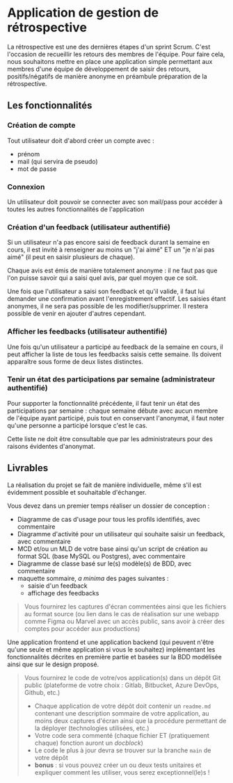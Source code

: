 # Application de gestion de rétrospective

La rétrospective est une des dernières étapes d'un sprint Scrum. C'est l'occasion de recueillir les retours des membres de l'équipe.
Pour faire cela, nous souhaitons mettre en place une application simple permettant aux membres d'une équipe de développement de saisir des retours, positifs/négatifs de manière anonyme en préambule préparation de la rétrospective.


## Les fonctionnalités


### Création de compte

Tout utilisateur doit d'abord créer un compte avec :
- prénom
- mail (qui servira de pseudo)
- mot de passe


### Connexion

Un utilisateur doit pouvoir se connecter avec son mail/pass pour accéder à toutes les autres fonctionnalités de l'application


### Création d'un feedback (utilisateur authentifié)

Si un utilisateur n'a pas encore saisi de feedback durant la semaine en cours, il est invité à renseigner au moins un "j'ai aimé" ET un "je n'ai pas aimé" (il peut en saisir plusieurs de chaque).

Chaque avis est émis de manière totalement anonyme : il ne faut pas que l'on puisse savoir qui a saisi quel avis, par quel moyen que ce soit.

Une fois que l'utilisateur a saisi son feedback et qu'il valide, il faut lui demander une confirmation avant l'enregistrement effectif. Les saisies étant anonymes, il ne sera pas possible de les modifier/supprimer. Il restera possible de venir en ajouter d'autres cependant.

### Afficher les feedbacks (utilisateur authentifié)

Une fois qu'un utilisateur a participé au feedback de la semaine en cours, il peut afficher la liste de tous les feedbacks saisis cette semaine.
Ils doivent apparaître sous forme de deux listes distinctes.


### Tenir un état des participations par semaine (administrateur authentifié)

Pour supporter la fonctionnalité précédente, il faut tenir un état des participations par semaine : chaque semaine débute avec aucun membre de l'équipe ayant participé, puis tout en conservant l'anonymat, il faut noter qu'une personne a participé lorsque c'est le cas.

Cette liste ne doit être consultable que par les administrateurs pour des raisons évidentes d'anonymat.


## Livrables

La réalisation du projet se fait de manière individuelle, même s'il est évidemment possible et souhaitable d'échanger.

Vous devez dans un premier temps réaliser un dossier de conception : 

- Diagramme de cas d'usage pour tous les profils identifiés, avec commentaire
- Diagramme d'activité pour un utilisateur qui souhaite saisir un feedback, avec commentaire
- MCD et/ou un MLD de votre base ainsi qu'un script de création au format SQL (base MySQL ou Postgres), avec commentaire
- Diagramme de classe basé sur le(s) modèle(s) de BDD, avec commentaire
- maquette sommaire, *a minima* des pages suivantes :
  - saisie d'un feedback
  - affichage des feedbacks

> Vous fournirez les captures d'écran commentées ainsi que les fichiers au format source (ou lien dans le cas de réalisation sur une webapp comme Figma ou Marvel avec un accès public, sans avoir à créer des comptes pour accéder aux productions)

Une application frontend et une application backend (qui peuvent n'être qu'une seule et même application si vous le souhaitez) implémentant les fonctionnalités décrites en première partie et basées sur la BDD modélisée ainsi que sur le design proposé.


> Vous fournirez le code de votre/vos application(s) dans un dépôt Git public (plateforme de votre choix : Gitlab, Bitbucket, Azure DevOps, Github, etc.)
> 
> - Chaque application de votre dépôt doit contenir un `readme.md` contenant une description sommaire de votre application, au moins deux captures d'écran ainsi que la procédure permettant de la déployer (technologies utilisées, etc.)
> - Votre code sera commenté (chaque fichier ET (pratiquement chaque) fonction auront un *docblock*)
> - Le code le plus à jour devra se trouver sur la branche `main` de votre dépôt
> - **bonus** : si vous pouvez créer un ou deux tests unitaires et expliquer comment les utiliser, vous serez exceptionnel(le)s !


